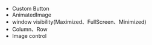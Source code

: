+ Custom Button
+ AnimatedImage
+ window visibility(Maximized、FullScreen、Minimized)
+ Column、Row
+ Image control

